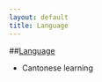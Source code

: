 ```yaml
---
layout: default
title: Language
---
```

##[Language]({{page.url}})
   * Cantonese learning

<!--
<div class="postcontent archive">
  <ul class="archive">
  {% for post in site.posts %}
    {% if post.categories.first == "language"  %}
      <li>
      <a href="{{ post.url }}"> {{ post.title }}</a>
      <span class="archivedate hidemobile">{{ post.date | date: "%b %d, %Y"}}</span>
      </li>
    {% endif %}
  {% endfor %}
  </ul>
</div>
-->
